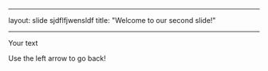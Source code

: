 
---

layout: slide
sjdflfjwensldf
title: "Welcome to our second slide!"

---

Your text

Use the left arrow to go back!
